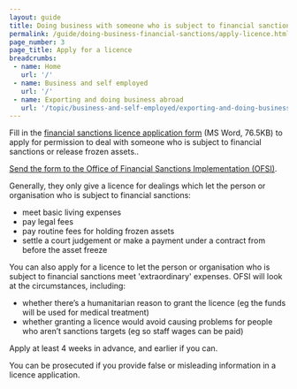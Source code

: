 ```yaml
---
layout: guide
title: Doing business with someone who is subject to financial sanctions
permalink: /guide/doing-business-financial-sanctions/apply-licence.html
page_number: 3
page_title: Apply for a licence
breadcrumbs:
 - name: Home
   url: '/'
 - name: Business and self employed
   url: '/'
 - name: Exporting and doing business abroad
   url: '/topic/business-and-self-employed/exporting-and-doing-business-abroad.html'   
---
```

Fill in the [financial sanctions licence application form](https://www.gov.uk/government/uploads/system/uploads/attachment_data/file/448158/Generic_Licence_Application_Form.doc) (MS Word, 76.5KB) to apply for permission to deal with someone who is subject to financial sanctions or release frozen assets..

[Send the form to the Office of Financial Sanctions Implementation (OFSI)](/guide/doing-business-financial-sanctions/get-help.html). 

Generally, they only give a licence for dealings which let the person or organisation who is subject to financial sanctions:

- meet basic living expenses
- pay legal fees
- pay routine fees for holding frozen assets
- settle a court judgement or make a payment under a contract from before the asset freeze

You can also apply for a licence to let the person or organisation who is subject to financial sanctions meet 'extraordinary' expenses. OFSI will look at the circumstances, including:

- whether there’s a humanitarian reason to grant the licence (eg the funds will be used for medical treatment)
- whether granting a licence would avoid causing problems for people who aren’t sanctions targets (eg so staff wages can be paid)

Apply at least 4 weeks in advance, and earlier if you can. 

You can be prosecuted if you provide false or misleading information in a licence application.
